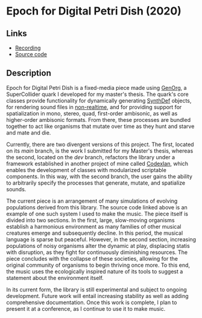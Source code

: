 # Epoch for Digital Petri Dish (2020)

## Links
* [Recording](https://soundcloud.com/ian-macdougald/epoch-for-digital-petri-dish)
* [Source code](https://github.com/ianmacdougald/portfolio/blob/gh-pages/epoch.scd)

## Description

Epoch for Digital Petri Dish is a fixed-media piece made using [GenOrg](https://github.com/ianmacdougald/GenOrg), a SuperCollider quark I developed for my master's thesis. The quark's core classes provide functionality for dynamically generating [SynthDef](https://doc.sccode.org/Classes/SynthDef.html) objects, for rendering sound files in [non-realtime](https://doc.sccode.org/Guides/Non-Realtime-Synthesis.html), and for providing support for spatialization in mono, stereo, quad, first-order ambisonic, as well as higher-order ambisonic formats. From there, these processes are bundled together to act like organisms that mutate over time as they hunt and starve and mate and die.

Currently, there are two divergent versions of this project. The first, located on its *main* branch, is the work I submitted for my Master's thesis, whereas the second, located on the *dev* branch, refactors the library under a framework established in another project of mine called [CodexIan](https://github.com/ianmacdougald/CodexIan), which enables the development of classes with modularized scriptable components. In this way, with the second branch, the user gains the ability to arbitrarily specify the processes that generate, mutate, and spatialize sounds.

The current piece is an arrangement of many simulations of evolving populations derived from this library. The source code linked above is an example of one such system I used to make the music. The piece itself is divided into two sections. In the first, large, slow-moving organisms establish a harmonious environment as many families of other musical creatures emerge and subsequently decline. In this period, the musical language is sparse but peaceful. However, in the second section, increasing populations of noisy organisms alter the dynamic at play, displacing statis with disruption, as they fight for continuously diminishing resources. The piece concludes with the collapse of these societies, allowing for the original community of organisms to begin thriving once more. To this end, the music uses the ecologically inspired nature of its tools to suggest a statement about the environment itself. 

In its current form, the library is still experimental and subject to ongoing development. Future work will entail increasing stability as well as adding comprehensive documentation. Once this work is complete, I plan to present it at a conference, as I continue to use it to make music.
